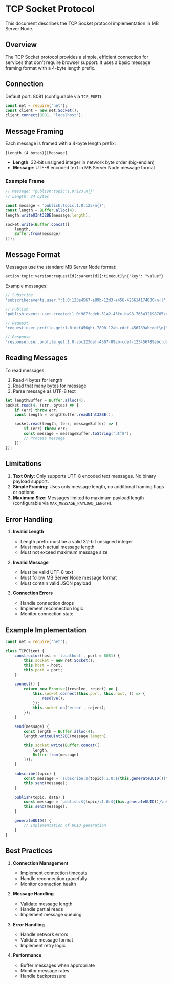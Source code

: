 # TCP Socket Protocol

This document describes the TCP Socket protocol implementation in MB Server Node.

## Overview

The TCP Socket protocol provides a simple, efficient connection for services that don't require browser support. It uses a basic message framing format with a 4-byte length prefix.

## Connection

Default port: 8081 (configurable via `TCP_PORT`)

```javascript
const net = require('net');
const client = new net.Socket();
client.connect(8081, 'localhost');
```

## Message Framing

Each message is framed with a 4-byte length prefix:

```
[Length (4 bytes)][Message]
```

- **Length**: 32-bit unsigned integer in network byte order (big-endian)
- **Message**: UTF-8 encoded text in MB Server Node message format

### Example Frame

```javascript
// Message: "publish:topic:1.0:123\n{}"
// Length: 24 bytes

const message = 'publish:topic:1.0:123\n{}';
const length = Buffer.alloc(4);
length.writeUInt32BE(message.length);

socket.write(Buffer.concat([
    length,
    Buffer.from(message)
]));
```

## Message Format

Messages use the standard MB Server Node format:

```
action:topic:version:requestId[:parentId][:timeout]\n{"key": "value"}
```

Example messages:

```javascript
// Subscribe
'subscribe:events.user.*:1.0:123e4567-e89b-12d3-a456-426614174000\n{}'

// Publish
'publish:events.user.created:1.0:987fcdeb-51a2-43fe-ba98-765432198765\n{"data": "value"}'

// Request
'request:user.profile.get:1.0:def456ghi-7890-12ab-cdef-456789abcdef\n{"action": "getData"}'

// Response
'response:user.profile.get:1.0:abc123def-4567-89ab-cdef-123456789abc:def456ghi-7890-12ab-cdef-456789abcdef\n{"result": "success"}'
```

## Reading Messages

To read messages:

1. Read 4 bytes for length
2. Read that many bytes for message
3. Parse message as UTF-8 text

```javascript
let lengthBuffer = Buffer.alloc(4);
socket.read(4, (err, bytes) => {
    if (err) throw err;
    const length = lengthBuffer.readUInt32BE();

    socket.read(length, (err, messageBuffer) => {
        if (err) throw err;
        const message = messageBuffer.toString('utf8');
        // Process message
    });
});
```

## Limitations

1. **Text Only**: Only supports UTF-8 encoded text messages. No binary payload support.
2. **Simple Framing**: Uses only message length, no additional framing flags or options.
3. **Maximum Size**: Messages limited to maximum payload length (configurable via `MAX_MESSAGE_PAYLOAD_LENGTH`).

## Error Handling

1. **Invalid Length**
   - Length prefix must be a valid 32-bit unsigned integer
   - Must match actual message length
   - Must not exceed maximum message size

2. **Invalid Message**
   - Must be valid UTF-8 text
   - Must follow MB Server Node message format
   - Must contain valid JSON payload

3. **Connection Errors**
   - Handle connection drops
   - Implement reconnection logic
   - Monitor connection state

## Example Implementation

```javascript
const net = require('net');

class TCPClient {
    constructor(host = 'localhost', port = 8081) {
        this.socket = new net.Socket();
        this.host = host;
        this.port = port;
    }

    connect() {
        return new Promise((resolve, reject) => {
            this.socket.connect(this.port, this.host, () => {
                resolve();
            });
            this.socket.on('error', reject);
        });
    }

    send(message) {
        const length = Buffer.alloc(4);
        length.writeUInt32BE(message.length);

        this.socket.write(Buffer.concat([
            length,
            Buffer.from(message)
        ]));
    }

    subscribe(topic) {
        const message = `subscribe:${topic}:1.0:${this.generateUUID()}\n{}`;
        this.send(message);
    }

    publish(topic, data) {
        const message = `publish:${topic}:1.0:${this.generateUUID()}\n${JSON.stringify(data)}`;
        this.send(message);
    }

    generateUUID() {
        // Implementation of UUID generation
    }
}
```

## Best Practices

1. **Connection Management**
   - Implement connection timeouts
   - Handle reconnection gracefully
   - Monitor connection health

2. **Message Handling**
   - Validate message length
   - Handle partial reads
   - Implement message queuing

3. **Error Handling**
   - Handle network errors
   - Validate message format
   - Implement retry logic

4. **Performance**
   - Buffer messages when appropriate
   - Monitor message rates
   - Handle backpressure